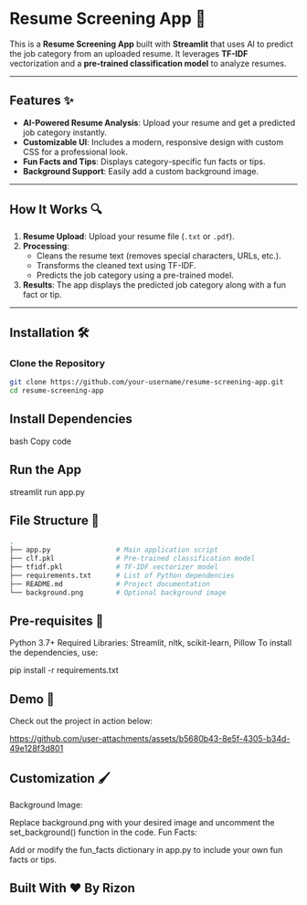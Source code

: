 # Resume Screening App 📄

This is a **Resume Screening App** built with **Streamlit** that uses AI to predict the job category from an uploaded resume. It leverages **TF-IDF** vectorization and a **pre-trained classification model** to analyze resumes.

---

## Features ✨

- **AI-Powered Resume Analysis**: Upload your resume and get a predicted job category instantly.
- **Customizable UI**: Includes a modern, responsive design with custom CSS for a professional look.
- **Fun Facts and Tips**: Displays category-specific fun facts or tips.
- **Background Support**: Easily add a custom background image.

---

## How It Works 🔍

1. **Resume Upload**: Upload your resume file (`.txt` or `.pdf`).
2. **Processing**: 
   - Cleans the resume text (removes special characters, URLs, etc.).
   - Transforms the cleaned text using TF-IDF.
   - Predicts the job category using a pre-trained model.
3. **Results**: The app displays the predicted job category along with a fun fact or tip.

---

## Installation 🛠️

### Clone the Repository
```bash
git clone https://github.com/your-username/resume-screening-app.git
cd resume-screening-app
```
## Install Dependencies
bash
Copy code
## Run the App
streamlit run app.py
## File Structure 📁
```bash
.
├── app.py                # Main application script
├── clf.pkl               # Pre-trained classification model
├── tfidf.pkl             # TF-IDF vectorizer model
├── requirements.txt      # List of Python dependencies
├── README.md             # Project documentation
└── background.png        # Optional background image
```
## Pre-requisites 🧰
Python 3.7+
Required Libraries: Streamlit, nltk, scikit-learn, Pillow
To install the dependencies, use:

pip install -r requirements.txt

## Demo 🎥
Check out the project in action below:


https://github.com/user-attachments/assets/b5680b43-8e5f-4305-b34d-49e128f3d801



## Customization 🖌️
Background Image:

Replace background.png with your desired image and uncomment the set_background() function in the code.
Fun Facts:

Add or modify the fun_facts dictionary in app.py to include your own fun facts or tips.
## Built With ❤️ By Rizon


